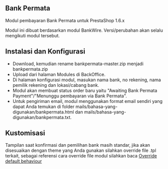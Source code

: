 Bank Permata
--------
Modul pembayaran Bank Permata untuk PrestaShop 1.6.x

Modul ini dibuat berdasarkan modul BankWire. Versi/perubahan akan selalu mengikuti modul tersebut.

Instalasi dan Konfigurasi
--------
* Download, kemudian rename bankpermata-master.zip menjadi bankpermata.zip
* Upload dari halaman Modules di BackOffice.
* Di halaman konfigurasi modul, masukan nama bank, no rekening, nama pemilik rekening dan lokasi/cabang bank.
* Modul akan membuat status order baru yaitu "Awaiting Bank Permata Payment"/"Menunggu pembayaran via Bank Permata".
* Untuk pengiriman email, modul menggunakan format email sendiri yang dapat Anda temukan di folder mails/bahasa-yang-digunakan/bankpermata.html dan mails/bahasa-yang-digunakan/bankpermata.txt.

Kustomisasi
--------
Tampilan saat konfirmasi dan pemilihan bank masih standar, jika akan disesuaikan dengan theme yang Anda gunakan silahkan override file .tpl terkait, sebagai referensi cara override file modul silahkan baca [Override default behaviour][1]


[1]: http://doc.prestashop.com/display/PS16/Overriding+default+behaviors
